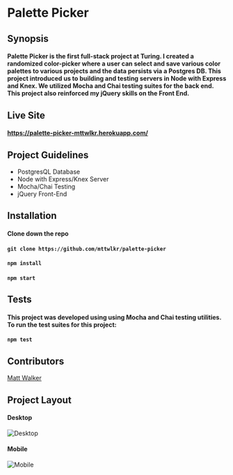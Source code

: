 # Palette Picker

## Synopsis
#### Palette Picker is the first full-stack project at Turing. I created a randomized color-picker where a user can select and save various color palettes to various projects and the data persists via a Postgres DB. This project introduced us to building and testing servers in Node with Express and Knex. We utilized Mocha and Chai testing suites for the back end. This project also reinforced my jQuery skills on the Front End. 

## Live Site
#### https://palette-picker-mttwlkr.herokuapp.com/

## Project Guidelines
* PostgresQL Database
* Node with Express/Knex Server
* Mocha/Chai Testing
* jQuery Front-End

## Installation

#### Clone down the repo
#### ```git clone https://github.com/mttwlkr/palette-picker``` 

#### ```npm install```

#### ```npm start```

## Tests

#### This project was developed using using Mocha and Chai testing utilities. To run the test suites for this project:

#### ```npm test```

## Contributors
[Matt Walker](https://github.com/mttwlkr)

## Project Layout
#### Desktop
![Desktop](https://user-images.githubusercontent.com/30199861/40792604-972362fa-64b7-11e8-8373-da17862545da.png)
#### Mobile
![Mobile](https://user-images.githubusercontent.com/30199861/40793019-935fee58-64b8-11e8-993d-e047410a9261.png)

